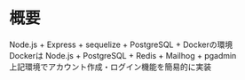 # 概要
Node.js + Express + sequelize + PostgreSQL + Dockerの環境  
Dockerは Node.js + PostgreSQL + Redis + Mailhog + pgadmin  
上記環境でアカウント作成・ログイン機能を簡易的に実装
